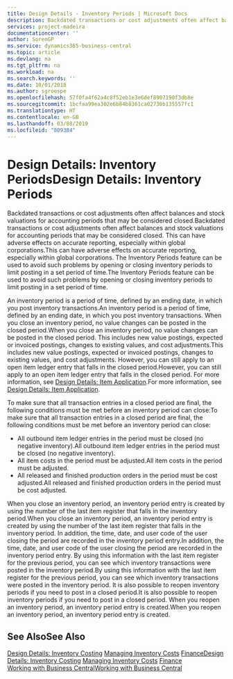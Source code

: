 ```yaml
---
title: Design Details - Inventory Periods | Microsoft Docs
description: Backdated transactions or cost adjustments often affect balances and stock valuations for accounting periods that may be considered closed. This can have adverse effects on accurate reporting, especially within global corporations. The Inventory Periods feature can be used to avoid such problems by opening or closing inventory periods to limit posting in a set period of time.
services: project-madeira
documentationcenter: ''
author: SorenGP
ms.service: dynamics365-business-central
ms.topic: article
ms.devlang: na
ms.tgt_pltfrm: na
ms.workload: na
ms.search.keywords: ''
ms.date: 10/01/2018
ms.author: sgroespe
ms.openlocfilehash: 57f0fa4f62a4c8f52eb1e3e6def8907190f3db8e
ms.sourcegitcommit: 1bcfaa99ea302e6b84b8361ca02730b135557fc1
ms.translationtype: HT
ms.contentlocale: en-GB
ms.lasthandoff: 03/08/2019
ms.locfileid: "809384"
---
```

# <a name="design-details-inventory-periods"></a><span data-ttu-id="2beae-105">Design Details: Inventory Periods</span><span class="sxs-lookup"><span data-stu-id="2beae-105">Design Details: Inventory Periods</span></span>
<span data-ttu-id="2beae-106">Backdated transactions or cost adjustments often affect balances and stock valuations for accounting periods that may be considered closed.</span><span class="sxs-lookup"><span data-stu-id="2beae-106">Backdated transactions or cost adjustments often affect balances and stock valuations for accounting periods that may be considered closed.</span></span> <span data-ttu-id="2beae-107">This can have adverse effects on accurate reporting, especially within global corporations.</span><span class="sxs-lookup"><span data-stu-id="2beae-107">This can have adverse effects on accurate reporting, especially within global corporations.</span></span> <span data-ttu-id="2beae-108">The Inventory Periods feature can be used to avoid such problems by opening or closing inventory periods to limit posting in a set period of time.</span><span class="sxs-lookup"><span data-stu-id="2beae-108">The Inventory Periods feature can be used to avoid such problems by opening or closing inventory periods to limit posting in a set period of time.</span></span>  

 <span data-ttu-id="2beae-109">An inventory period is a period of time, defined by an ending date, in which you post inventory transactions.</span><span class="sxs-lookup"><span data-stu-id="2beae-109">An inventory period is a period of time, defined by an ending date, in which you post inventory transactions.</span></span> <span data-ttu-id="2beae-110">When you close an inventory period, no value changes can be posted in the closed period.</span><span class="sxs-lookup"><span data-stu-id="2beae-110">When you close an inventory period, no value changes can be posted in the closed period.</span></span> <span data-ttu-id="2beae-111">This includes new value postings, expected or invoiced postings, changes to existing values, and cost adjustments.</span><span class="sxs-lookup"><span data-stu-id="2beae-111">This includes new value postings, expected or invoiced postings, changes to existing values, and cost adjustments.</span></span> <span data-ttu-id="2beae-112">However, you can still apply to an open item ledger entry that falls in the closed period.</span><span class="sxs-lookup"><span data-stu-id="2beae-112">However, you can still apply to an open item ledger entry that falls in the closed period.</span></span> <span data-ttu-id="2beae-113">For more information, see [Design Details: Item Application](design-details-item-application.md).</span><span class="sxs-lookup"><span data-stu-id="2beae-113">For more information, see [Design Details: Item Application](design-details-item-application.md).</span></span>  

 <span data-ttu-id="2beae-114">To make sure that all transaction entries in a closed period are final, the following conditions must be met before an inventory period can close:</span><span class="sxs-lookup"><span data-stu-id="2beae-114">To make sure that all transaction entries in a closed period are final, the following conditions must be met before an inventory period can close:</span></span>  

-   <span data-ttu-id="2beae-115">All outbound item ledger entries in the period must be closed (no negative inventory).</span><span class="sxs-lookup"><span data-stu-id="2beae-115">All outbound item ledger entries in the period must be closed (no negative inventory).</span></span>  
-   <span data-ttu-id="2beae-116">All item costs in the period must be adjusted.</span><span class="sxs-lookup"><span data-stu-id="2beae-116">All item costs in the period must be adjusted.</span></span>  
-   <span data-ttu-id="2beae-117">All released and finished production orders in the period must be cost adjusted.</span><span class="sxs-lookup"><span data-stu-id="2beae-117">All released and finished production orders in the period must be cost adjusted.</span></span>  

 <span data-ttu-id="2beae-118">When you close an inventory period, an inventory period entry is created by using the number of the last item register that falls in the inventory period.</span><span class="sxs-lookup"><span data-stu-id="2beae-118">When you close an inventory period, an inventory period entry is created by using the number of the last item register that falls in the inventory period.</span></span> <span data-ttu-id="2beae-119">In addition, the time, date, and user code of the user closing the period are recorded in the inventory period entry.</span><span class="sxs-lookup"><span data-stu-id="2beae-119">In addition, the time, date, and user code of the user closing the period are recorded in the inventory period entry.</span></span> <span data-ttu-id="2beae-120">By using this information with the last item register for the previous period, you can see which inventory transactions were posted in the inventory period.</span><span class="sxs-lookup"><span data-stu-id="2beae-120">By using this information with the last item register for the previous period, you can see which inventory transactions were posted in the inventory period.</span></span> <span data-ttu-id="2beae-121">It is also possible to reopen inventory periods if you need to post in a closed period.</span><span class="sxs-lookup"><span data-stu-id="2beae-121">It is also possible to reopen inventory periods if you need to post in a closed period.</span></span> <span data-ttu-id="2beae-122">When you reopen an inventory period, an inventory period entry is created.</span><span class="sxs-lookup"><span data-stu-id="2beae-122">When you reopen an inventory period, an inventory period entry is created.</span></span>  

## <a name="see-also"></a><span data-ttu-id="2beae-123">See Also</span><span class="sxs-lookup"><span data-stu-id="2beae-123">See Also</span></span>  
 <span data-ttu-id="2beae-124">[Design Details: Inventory Costing](design-details-inventory-costing.md) [Managing Inventory Costs](finance-manage-inventory-costs.md) [Finance](finance.md)</span><span class="sxs-lookup"><span data-stu-id="2beae-124">[Design Details: Inventory Costing](design-details-inventory-costing.md) [Managing Inventory Costs](finance-manage-inventory-costs.md) [Finance](finance.md)</span></span>  
 [<span data-ttu-id="2beae-125">Working with Business Central</span><span class="sxs-lookup"><span data-stu-id="2beae-125">Working with Business Central</span></span>](ui-work-product.md)
